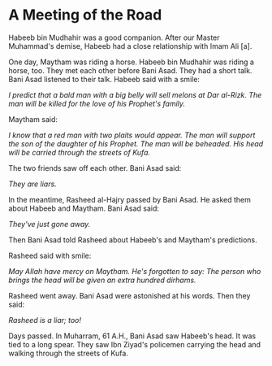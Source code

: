 A Meeting of the Road
=====================

Habeeb bin Mudhahir was a good companion. After our Master Muhammad's
demise, Habeeb had a close relationship with Imam Ali [a].

One day, Maytham was riding a horse. Habeeb bin Mudhahir was riding a
horse, too. They met each other before Bani Asad. They had a short talk.
Bani Asad listened to their talk. Habeeb said with a smile:

*I predict that a bald man with a big belly will sell melons at Dar
al-Rizk. The man will be killed for the love of his Prophet's family.*

Maytham said:

*I know that a red man with two plaits would appear. The man will
support the son of the daughter of his Prophet. The man will be
beheaded. His head will be carried through the streets of Kufa.*

The two friends saw off each other. Bani Asad said:

*They are liars.*

In the meantime, Rasheed al-Hajry passed by Bani Asad. He asked them
about Habeeb and Maytham. Bani Asad said:

*They've just gone away.*

Then Bani Asad told Rasheed about Habeeb's and Maytham's predictions.

Rasheed said with smile:

*May AIlah have mercy on Maytham. He's forgotten to say: The person who
brings the head will be given an extra hundred dirhams.*

Rasheed went away. Bani Asad were astonished at his words. Then they
said:

*Rasheed is a liar; too!*

Days passed. In Muharram, 61 A.H., Bani Asad saw Habeeb's head. It was
tied to a long spear. They saw Ibn Ziyad's policemen carrying the head
and walking through the streets of Kufa.


